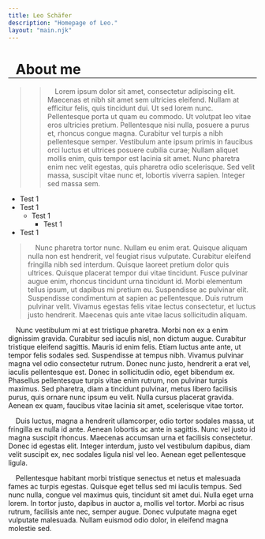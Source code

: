 ```yaml
---
title: Leo Schäfer
description: "Homepage of Leo."
layout: "main.njk"
---
```


<style type="text/css">
h1 {
  padding: 0 15px;
  border-bottom: 1px solid black;
}

p:before {
  content: "";
  display: inline-block;
  width: 15px;
}
</style>

# About me

> > Lorem ipsum dolor sit amet, consectetur adipiscing elit. Maecenas et nibh sit amet sem ultricies eleifend. Nullam at efficitur felis, quis tincidunt dui. Ut sed lorem nunc. Pellentesque porta ut quam eu commodo. Ut volutpat leo vitae eros ultricies pretium. Pellentesque nisi nulla, posuere a purus et, rhoncus congue magna. Curabitur vel turpis a nibh pellentesque semper. Vestibulum ante ipsum primis in faucibus orci luctus et ultrices posuere cubilia curae; Nullam aliquet mollis enim, quis tempor est lacinia sit amet. Nunc pharetra enim nec velit egestas, quis pharetra odio scelerisque. Sed velit massa, suscipit vitae nunc et, lobortis viverra sapien. Integer sed massa sem.

- Test 1
- Test 1
  - Test 1
    - Test 1
- Test 1

> Nunc pharetra tortor nunc. Nullam eu enim erat. Quisque aliquam nulla non est hendrerit, vel feugiat risus vulputate. Curabitur eleifend fringilla nibh sed interdum. Quisque laoreet pretium dolor quis ultrices. Quisque placerat tempor dui vitae tincidunt. Fusce pulvinar augue enim, rhoncus tincidunt urna tincidunt id. Morbi elementum tellus ipsum, ut dapibus mi pretium eu. Suspendisse ac pulvinar elit. Suspendisse condimentum at sapien ac pellentesque. Duis rutrum pulvinar velit. Vivamus egestas felis vitae lectus consectetur, et luctus justo hendrerit. Maecenas quis ante vitae lacus sollicitudin aliquam.

Nunc vestibulum mi at est tristique pharetra. Morbi non ex a enim dignissim gravida. Curabitur sed iaculis nisl, non dictum augue. Curabitur tristique eleifend sagittis. Mauris id enim felis. Etiam luctus ante ante, ut tempor felis sodales sed. Suspendisse at tempus nibh. Vivamus pulvinar magna vel odio consectetur rutrum. Donec nunc justo, hendrerit a erat vel, iaculis pellentesque est. Donec in sollicitudin odio, eget bibendum ex. Phasellus pellentesque turpis vitae enim rutrum, non pulvinar turpis maximus. Sed pharetra, diam a tincidunt pulvinar, metus libero facilisis purus, quis ornare nunc ipsum eu velit. Nulla cursus placerat gravida. Aenean ex quam, faucibus vitae lacinia sit amet, scelerisque vitae tortor.

Duis luctus, magna a hendrerit ullamcorper, odio tortor sodales massa, ut fringilla ex nulla id ante. Aenean lobortis ac ante in sagittis. Nunc vel justo id magna suscipit rhoncus. Maecenas accumsan urna et facilisis consectetur. Donec id egestas elit. Integer interdum, justo vel vestibulum dapibus, diam velit suscipit ex, nec sodales ligula nisl vel leo. Aenean eget pellentesque ligula.

Pellentesque habitant morbi tristique senectus et netus et malesuada fames ac turpis egestas. Quisque eget tellus sed mi iaculis tempus. Sed nunc nulla, congue vel maximus quis, tincidunt sit amet dui. Nulla eget urna lorem. In tortor justo, dapibus in auctor a, mollis vel tortor. Morbi ac risus rutrum, facilisis ante nec, semper augue. Donec vulputate magna eget vulputate malesuada. Nullam euismod odio dolor, in eleifend magna molestie sed.
